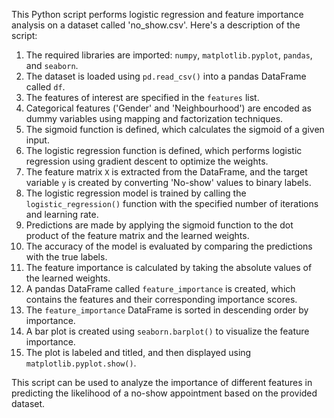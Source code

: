 This Python script performs logistic regression and feature importance analysis on a dataset called 'no_show.csv'. Here's a description of the script:

1. The required libraries are imported: `numpy`, `matplotlib.pyplot`, `pandas`, and `seaborn`.
2. The dataset is loaded using `pd.read_csv()` into a pandas DataFrame called `df`.
3. The features of interest are specified in the `features` list.
4. Categorical features ('Gender' and 'Neighbourhood') are encoded as dummy variables using mapping and factorization techniques.
5. The sigmoid function is defined, which calculates the sigmoid of a given input.
6. The logistic regression function is defined, which performs logistic regression using gradient descent to optimize the weights.
7. The feature matrix `X` is extracted from the DataFrame, and the target variable `y` is created by converting 'No-show' values to binary labels.
8. The logistic regression model is trained by calling the `logistic_regression()` function with the specified number of iterations and learning rate.
9. Predictions are made by applying the sigmoid function to the dot product of the feature matrix and the learned weights.
10. The accuracy of the model is evaluated by comparing the predictions with the true labels.
11. The feature importance is calculated by taking the absolute values of the learned weights.
12. A pandas DataFrame called `feature_importance` is created, which contains the features and their corresponding importance scores.
13. The `feature_importance` DataFrame is sorted in descending order by importance.
14. A bar plot is created using `seaborn.barplot()` to visualize the feature importance.
15. The plot is labeled and titled, and then displayed using `matplotlib.pyplot.show()`.

This script can be used to analyze the importance of different features in predicting the likelihood of a no-show appointment based on the provided dataset.
